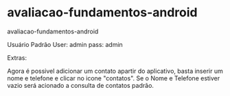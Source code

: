 # avaliacao-fundamentos-android
avaliacao-fundamentos-android

Usuário Padrão
User: admin
pass: admin

Extras:

Agora é possivel adicionar um contato apartir do aplicativo, basta inserir um nome e telefone e clicar no icone "contatos". Se o Nome e Telefone estiver vazio será acionado a consulta de contatos padrão.
